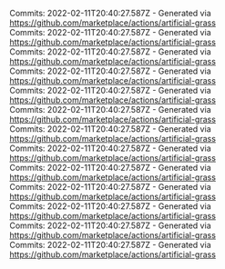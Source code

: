 Commits: 2022-02-11T20:40:27.587Z - Generated via https://github.com/marketplace/actions/artificial-grass
<br>
Commits: 2022-02-11T20:40:27.587Z - Generated via https://github.com/marketplace/actions/artificial-grass
<br>
Commits: 2022-02-11T20:40:27.587Z - Generated via https://github.com/marketplace/actions/artificial-grass
<br>
Commits: 2022-02-11T20:40:27.587Z - Generated via https://github.com/marketplace/actions/artificial-grass
<br>
Commits: 2022-02-11T20:40:27.587Z - Generated via https://github.com/marketplace/actions/artificial-grass
<br>
Commits: 2022-02-11T20:40:27.587Z - Generated via https://github.com/marketplace/actions/artificial-grass
<br>
Commits: 2022-02-11T20:40:27.587Z - Generated via https://github.com/marketplace/actions/artificial-grass
<br>
Commits: 2022-02-11T20:40:27.587Z - Generated via https://github.com/marketplace/actions/artificial-grass
<br>
Commits: 2022-02-11T20:40:27.587Z - Generated via https://github.com/marketplace/actions/artificial-grass
<br>
Commits: 2022-02-11T20:40:27.587Z - Generated via https://github.com/marketplace/actions/artificial-grass
<br>
Commits: 2022-02-11T20:40:27.587Z - Generated via https://github.com/marketplace/actions/artificial-grass
<br>
Commits: 2022-02-11T20:40:27.587Z - Generated via https://github.com/marketplace/actions/artificial-grass
<br>
Commits: 2022-02-11T20:40:27.587Z - Generated via https://github.com/marketplace/actions/artificial-grass
<br>

